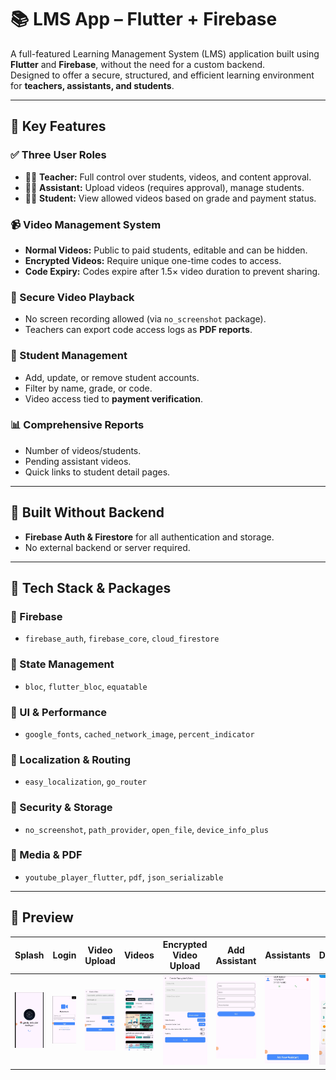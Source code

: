 # 📚 LMS App – Flutter + Firebase

A full-featured Learning Management System (LMS) application built using **Flutter** and **Firebase**, without the need for a custom backend.  
Designed to offer a secure, structured, and efficient learning environment for **teachers, assistants, and students**.

---

## 🌟 Key Features

### ✅ Three User Roles
- 👩‍🏫 **Teacher:** Full control over students, videos, and content approval.
- 🧑‍💼 **Assistant:** Upload videos (requires approval), manage students.
- 👨‍🎓 **Student:** View allowed videos based on grade and payment status.

### 📹 Video Management System
- **Normal Videos:** Public to paid students, editable and can be hidden.
- **Encrypted Videos:** Require unique one-time codes to access.
- **Code Expiry:** Codes expire after 1.5× video duration to prevent sharing.

### 🔐 Secure Video Playback
- No screen recording allowed (via `no_screenshot` package).
- Teachers can export code access logs as **PDF reports**.

### 👥 Student Management
- Add, update, or remove student accounts.
- Filter by name, grade, or code.
- Video access tied to **payment verification**.

### 📊 Comprehensive Reports
- Number of videos/students.
- Pending assistant videos.
- Quick links to student detail pages.

---

## 🧱 Built Without Backend
- **Firebase Auth & Firestore** for all authentication and storage.
- No external backend or server required.

---

## 🧰 Tech Stack & Packages

### 🔹 Firebase
- `firebase_auth`, `firebase_core`, `cloud_firestore`

### 🔹 State Management
- `bloc`, `flutter_bloc`, `equatable`

### 🔹 UI & Performance
- `google_fonts`, `cached_network_image`, `percent_indicator`

### 🔹 Localization & Routing
- `easy_localization`, `go_router`

### 🔹 Security & Storage
- `no_screenshot`, `path_provider`, `open_file`, `device_info_plus`

### 🔹 Media & PDF
- `youtube_player_flutter`, `pdf`, `json_serializable`

---

## 📸 Preview

| Splash | Login | Video Upload | Videos | Encrypted Video Upload | Add Assistant | Assistants | Dashboard | Pending Videos | Reports |
|-------|-----------|---------------|--------------|---------|--------|-----------|---------------|--------------|---------|
| ![](screenshots/preview1.png) | ![](screenshots/preview2.png) | ![](screenshots/preview3.png) | ![](screenshots/preview4.png) | ![](screenshots/preview5.png) | ![](screenshots/preview6.png) | ![](screenshots/preview7.png) | ![](screenshots/preview8.png) | ![](screenshots/preview9.png) | ![](screenshots/preview10.png) |

